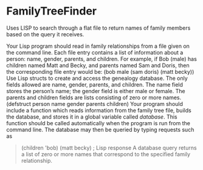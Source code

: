 # FamilyTreeFinder
Uses LISP to search through a flat file to return names of family members based on the query it receives.

Your Lisp program should read in family relationships from a file given on the command line. Each file
entry contains a list of information about a person: name, gender, parents, and children. For example, if
Bob (male) has children named Matt and Becky, and parents named Sam and Doris, then the
corresponding file entry would be:
(bob male (sam doris) (matt becky))
Use Lisp structs to create and access the genealogy database. The only fields allowed are name, gender,
parents, and children. The name field stores the person’s name; the gender field is either male or female.
The parents and children fields are lists consisting of zero or more names.
(defstruct person name gender parents children)
Your program should include a function which reads information from the family tree file, builds the
database, and stores it in a global variable called *database*. This function should be called
automatically when the program is run from the command line. The database may then be queried by
typing requests such as
> (children 'bob)
(matt becky) ; Lisp response
A database query returns a list of zero or more names that correspond to the specified family
relationship.